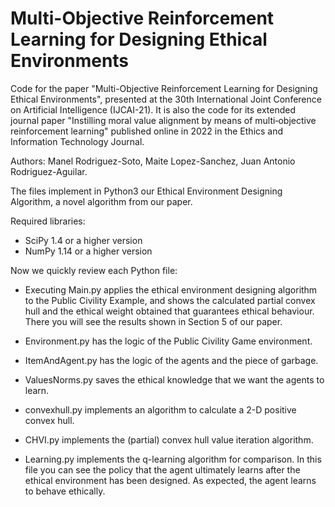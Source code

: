 # Multi-Objective Reinforcement Learning for Designing Ethical Environments

Code for the paper "Multi-Objective Reinforcement Learning for Designing Ethical Environments", presented at the 30th International Joint Conference on Artificial Intelligence (IJCAI-21). It is also the code for its extended journal paper "Instilling moral value alignment by means of multi‑objective 
reinforcement learning" published online in 2022 in the Ethics and Information Technology Journal.

Authors: Manel Rodriguez-Soto, Maite Lopez-Sanchez, Juan Antonio Rodriguez-Aguilar.

The files implement in Python3 our Ethical Environment Designing Algorithm, a novel algorithm from our paper.

Required libraries:

* SciPy 1.4 or a higher version
* NumPy 1.14 or a higher version


Now we quickly review each Python file:

- Executing Main.py applies the ethical environment designing algorithm to the Public Civility Example, and shows
the calculated partial convex hull and the ethical weight obtained that guarantees ethical behaviour. There you will
see the results shown in Section 5 of our paper.

- Environment.py has the logic of the Public Civility Game environment.
- ItemAndAgent.py has the logic of the agents and the piece of garbage.
- ValuesNorms.py saves the ethical knowledge that we want the agents to learn.
- convexhull.py implements an algorithm to calculate a 2-D positive convex hull.
- CHVI.py implements the (partial) convex hull value iteration algorithm.

- Learning.py implements the q-learning algorithm for comparison. In this file you can see the policy that the agent
  ultimately learns after the ethical environment has been designed. As expected, the agent learns to behave ethically.
